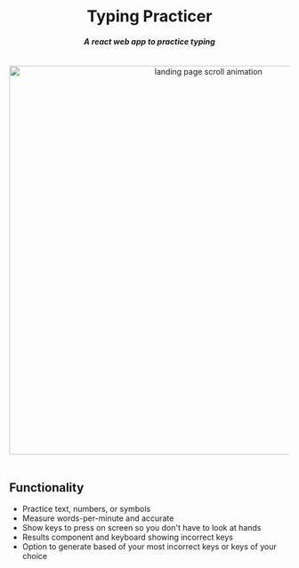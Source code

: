 <div align="center">
 <h1 size="+2">Typing Practicer</h1>
 <h4><i>A react web app to practice typing</i></h4>


<br>
 <img src="https://github.com/devrod/readme-images/blob/master/typing-screenshot.png?raw=true" width="700" alt="landing page scroll animation">
</div>
<br>


## Functionality

- Practice text, numbers, or symbols
- Measure words-per-minute and accurate
- Show keys to press on screen so you don't have to look at hands
- Results component and keyboard showing incorrect keys
- Option to generate based of your most incorrect keys or keys of your choice
